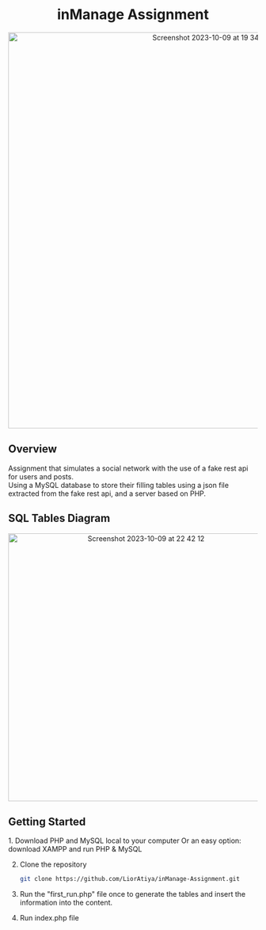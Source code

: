 <div align="center">
<h1> inManage Assignment </h1>

<img width="800" alt="Screenshot 2023-10-09 at 19 34 41" src="https://github.com/LiorAtiya/inManage-Assignment/assets/22147116/b61e16cb-0877-4e3c-8355-3b2a66f287eb">
</div>

<h2>Overview</h2>
Assignment that simulates a social network with the use of a fake rest api for users and posts. <br>
Using a MySQL database to store their filling tables using a json file extracted from the fake rest api, and a server based on PHP.

<h2>SQL Tables Diagram</h2>
<div align="center">
  <img width="541" alt="Screenshot 2023-10-09 at 22 42 12" src="https://github.com/LiorAtiya/inManage-Assignment/assets/22147116/cb860a00-3088-46d1-84c7-31fd8fe1ae4a">
</div>

<h2>Getting Started</h2>
  1. Download PHP and MySQL local to your computer
     Or an easy option: download XAMPP and run PHP & MySQL
   
2. Clone the repository
   ```sh
   git clone https://github.com/LiorAtiya/inManage-Assignment.git
   ```
   
3. Run the "first_run.php" file once to generate the tables and insert the information into the content.
4. Run index.php file